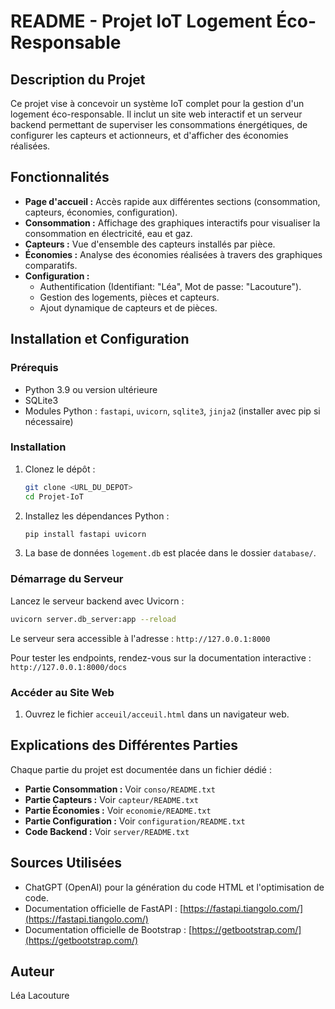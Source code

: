 # README - Projet IoT Logement Éco-Responsable

## Description du Projet
Ce projet vise à concevoir un système IoT complet pour la gestion d'un logement éco-responsable. Il inclut un site web interactif et un serveur backend permettant de superviser les consommations énergétiques, de configurer les capteurs et actionneurs, et d'afficher des économies réalisées.

## Fonctionnalités
- **Page d'accueil :** Accès rapide aux différentes sections (consommation, capteurs, économies, configuration).
- **Consommation :** Affichage des graphiques interactifs pour visualiser la consommation en électricité, eau et gaz.
- **Capteurs :** Vue d'ensemble des capteurs installés par pièce.
- **Économies :** Analyse des économies réalisées à travers des graphiques comparatifs.
- **Configuration :**
  - Authentification (Identifiant: "Léa", Mot de passe: "Lacouture").
  - Gestion des logements, pièces et capteurs.
  - Ajout dynamique de capteurs et de pièces.

## Installation et Configuration

### Prérequis
- Python 3.9 ou version ultérieure
- SQLite3
- Modules Python : `fastapi`, `uvicorn`, `sqlite3`, `jinja2` (installer avec pip si nécessaire)

### Installation
1. Clonez le dépôt :
   ```bash
   git clone <URL_DU_DEPOT>
   cd Projet-IoT
   ```
2. Installez les dépendances Python :
   ```bash
   pip install fastapi uvicorn
   ```

3. La base de données `logement.db` est placée dans le dossier `database/`.

### Démarrage du Serveur
Lancez le serveur backend avec Uvicorn :
```bash
uvicorn server.db_server:app --reload
```

Le serveur sera accessible à l'adresse : `http://127.0.0.1:8000`

Pour tester les endpoints, rendez-vous sur la documentation interactive :
`http://127.0.0.1:8000/docs`

### Accéder au Site Web
1. Ouvrez le fichier `acceuil/acceuil.html` dans un navigateur web.

## Explications des Différentes Parties
Chaque partie du projet est documentée dans un fichier dédié :

- **Partie Consommation :** Voir `conso/README.txt`
- **Partie Capteurs :** Voir `capteur/README.txt`
- **Partie Économies :** Voir `economie/README.txt`
- **Partie Configuration :** Voir `configuration/README.txt`
- **Code Backend :** Voir `server/README.txt`

## Sources Utilisées
- ChatGPT (OpenAI) pour la génération du code HTML et l'optimisation de code.
- Documentation officielle de FastAPI : [https://fastapi.tiangolo.com/](https://fastapi.tiangolo.com/)
- Documentation officielle de Bootstrap : [https://getbootstrap.com/](https://getbootstrap.com/)

## Auteur
Léa Lacouture
